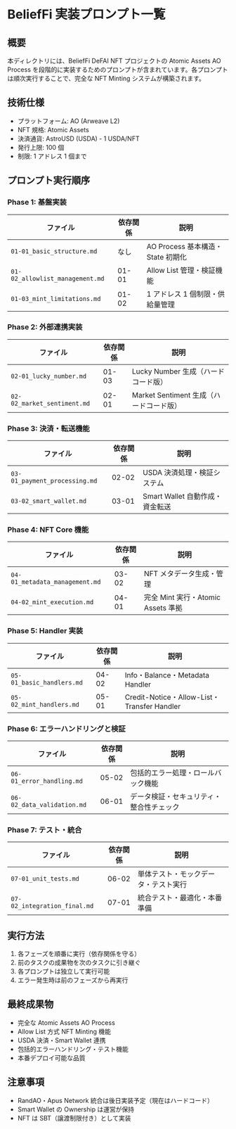 # BeliefFi 実装プロンプト一覧

## 概要

本ディレクトリには、BeliefFi DeFAI NFT プロジェクトの Atomic Assets AO Process を段階的に実装するためのプロンプトが含まれています。各プロンプトは順次実行することで、完全な NFT Minting システムが構築されます。

## 技術仕様

- プラットフォーム: AO (Arweave L2)
- NFT 規格: Atomic Assets
- 決済通貨: AstroUSD (USDA) - 1 USDA/NFT
- 発行上限: 100 個
- 制限: 1 アドレス 1 個まで

## プロンプト実行順序

### Phase 1: 基盤実装

| ファイル                        | 依存関係 | 説明                              |
| ------------------------------- | -------- | --------------------------------- |
| `01-01_basic_structure.md`      | なし     | AO Process 基本構造・State 初期化 |
| `01-02_allowlist_management.md` | 01-01    | Allow List 管理・検証機能         |
| `01-03_mint_limitations.md`     | 01-02    | 1 アドレス 1 個制限・供給量管理   |

### Phase 2: 外部連携実装

| ファイル                    | 依存関係 | 説明                                    |
| --------------------------- | -------- | --------------------------------------- |
| `02-01_lucky_number.md`     | 01-03    | Lucky Number 生成（ハードコード版）     |
| `02-02_market_sentiment.md` | 02-01    | Market Sentiment 生成（ハードコード版） |

### Phase 3: 決済・転送機能

| ファイル                      | 依存関係 | 説明                            |
| ----------------------------- | -------- | ------------------------------- |
| `03-01_payment_processing.md` | 02-02    | USDA 決済処理・検証システム     |
| `03-02_smart_wallet.md`       | 03-01    | Smart Wallet 自動作成・資金転送 |

### Phase 4: NFT Core 機能

| ファイル                       | 依存関係 | 説明                               |
| ------------------------------ | -------- | ---------------------------------- |
| `04-01_metadata_management.md` | 03-02    | NFT メタデータ生成・管理           |
| `04-02_mint_execution.md`      | 04-01    | 完全 Mint 実行・Atomic Assets 準拠 |

### Phase 5: Handler 実装

| ファイル                  | 依存関係 | 説明                                        |
| ------------------------- | -------- | ------------------------------------------- |
| `05-01_basic_handlers.md` | 04-02    | Info・Balance・Metadata Handler             |
| `05-02_mint_handlers.md`  | 05-01    | Credit-Notice・Allow-List・Transfer Handler |

### Phase 6: エラーハンドリングと検証

| ファイル                   | 依存関係 | 説明                                     |
| -------------------------- | -------- | ---------------------------------------- |
| `06-01_error_handling.md`  | 05-02    | 包括的エラー処理・ロールバック機能       |
| `06-02_data_validation.md` | 06-01    | データ検証・セキュリティ・整合性チェック |

### Phase 7: テスト・統合

| ファイル                     | 依存関係 | 説明                                 |
| ---------------------------- | -------- | ------------------------------------ |
| `07-01_unit_tests.md`        | 06-02    | 単体テスト・モックデータ・テスト実行 |
| `07-02_integration_final.md` | 07-01    | 統合テスト・最適化・本番準備         |

## 実行方法

1. 各フェーズを順番に実行（依存関係を守る）
2. 前のタスクの成果物を次のタスクに引き継ぐ
3. 各プロンプトは独立して実行可能
4. エラー発生時は前のフェーズから再実行

## 最終成果物

- 完全な Atomic Assets AO Process
- Allow List 方式 NFT Minting 機能
- USDA 決済・Smart Wallet 連携
- 包括的エラーハンドリング・テスト機能
- 本番デプロイ可能な品質

## 注意事項

- RandAO・Apus Network 統合は後日実装予定（現在はハードコード）
- Smart Wallet の Ownership は運営が保持
- NFT は SBT（譲渡制限付き）として実装
